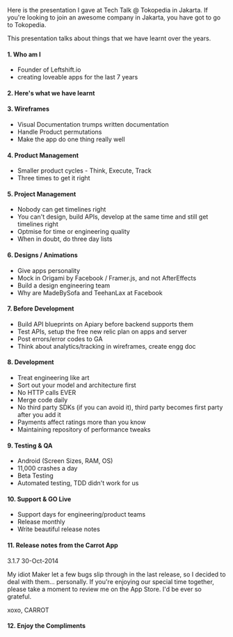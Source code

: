 Here is the presentation I gave at Tech Talk @ Tokopedia in Jakarta. If you're looking to join an awesome company in Jakarta, you have got to go to Tokopedia.

This presentation talks about things that we have learnt over the years.

#### 1. Who am I

- Founder of Leftshift.io
- creating loveable apps for the last 7 years

#### 2. Here's what we have learnt

#### 3. Wireframes

- Visual Documentation trumps written documentation
- Handle Product permutations
- Make the app do one thing really well

#### 4. Product Management

- Smaller product cycles - Think, Execute, Track
- Three times to get it right

#### 5. Project Management

- Nobody can get timelines right
- You can't design, build APIs, develop at the same time and still get timelines right
- Optmise for time or engineering quality
- When in doubt, do three day lists

#### 6. Designs / Animations

- Give apps personality
- Mock in Origami by Facebook / Framer.js, and not AfterEffects
- Build a design engineering team
- Why are MadeBySofa and TeehanLax at Facebook

#### 7. Before Development

- Build API blueprints on Apiary before backend supports them
- Test APIs, setup the free new relic plan on apps and server
- Post errors/error codes to GA
- Think about analytics/tracking in wireframes, create engg doc

#### 8. Development

- Treat engineering like art
- Sort out your model and architecture first
- No HTTP calls EVER
- Merge code daily
- No third party SDKs (if you can avoid it), third party becomes first party after you add it
- Payments affect ratings more than you know
- Maintaining repository of performance tweaks

#### 9. Testing & QA

- Android (Screen Sizes, RAM, OS)
- 11,000 crashes a day
- Beta Testing
- Automated testing, TDD didn't work for us

#### 10. Support & GO Live

- Support days for engineering/product teams
- Release monthly
- Write beautiful release notes

#### 11. Release notes from the Carrot App

3.1.7
30-Oct-2014

My idiot Maker let a few bugs slip through in the last release, so I decided to deal with them... personally. If you're enjoying our special time together, please take a moment to review me on the App Store. I'd be ever so grateful.

xoxo,
CARROT

#### 12. Enjoy the Compliments
